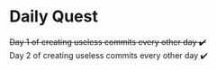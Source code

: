 # Daily Quest

~~Day 1 of creating useless commits every other day ✔️~~  
Day 2 of creating useless commits every other day ✔️
